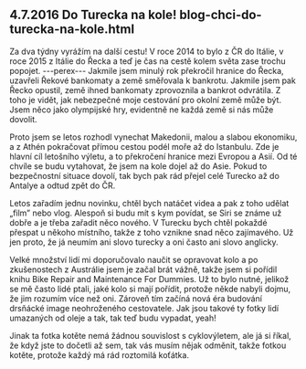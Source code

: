 4.7.2016
Do Turecka na kole!
blog-chci-do-turecka-na-kole.html
--------------

Za dva týdny vyrážím na další cestu! V roce 2014 to bylo z ČR do Itálie, v roce 2015 z Itálie do Řecka a teď je čas na cestě kolem světa zase trochu popojet.
---perex---
Jakmile jsem minulý rok překročil hranice do Řecka, uzavřeli Řekové bankomaty a země směřovala k bankrotu. Jakmile jsem pak Řecko opustil, země ihned bankomaty zprovoznila a bankrot odvrátila. Z toho je vidět, jak nebezpečné moje cestování pro okolní země může být. Jsem něco jako olympijské hry, evidentně ne každá země si nás může dovolit.

Proto jsem se letos rozhodl vynechat Makedonii, malou a slabou ekonomiku, a z Athén pokračovat přímou cestou podél moře až do Istanbulu. Zde je hlavní cíl letošního výletu, a to překročení hranice mezi Evropou a Asií. Od té chvíle se budu vytahovat, že jsem na kole dojel až do Asie. Pokud to bezpečnostní situace dovolí, tak bych pak rád přejel celé Turecko až do Antalye a odtud zpět do ČR.

Letos zařadím jednu novinku, chtěl bych natáčet videa a pak z toho udělat „film” nebo vlog. Alespoň si budu mít s kym povídat, se Siri se známe už dobře a je třeba zařadit něco nového. V Turecku bych chtěl pokaždé přespat u někoho místního, takže z toho vznikne snad něco zajímavého. Už jen proto, že já neumím ani slovo turecky a oni často ani slovo anglicky.

Velké množství lidí mi doporučovalo naučit se opravovat kolo a po zkušenostech z Austrálie jsem je začal brát vážně, takže jsem si pořídil knihu Bike Repair and Maintenance For Dummies. Už to bylo nutné, jelikož se mě často lidé ptali, jaké kolo si mají pořídit, protože někde nabyli dojmu, že jim rozumím více než oni. Zároveň tím začíná nová éra budování drsňácké image neohroženého cestovatele. Jak jsou takové ty fotky lidí umazaných od oleje a tak, tak teď budu vypadat, yeah!

Jinak ta fotka kotěte nemá žádnou souvislost s cyklovýletem, ale já si říkal, že když jste to dočetli až sem, tak vás musím nějak odměnit, takže fotkou kotěte, protože každý má rád roztomilá koťátka.